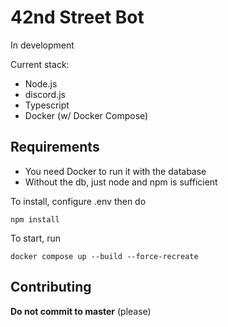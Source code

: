 # 42nd Street Bot

In development

Current stack:

- Node.js
- discord.js
- Typescript
- Docker (w/ Docker Compose)

## Requirements
- You need Docker to run it with the database
- Without the db, just node and npm is sufficient


To install, configure .env then do
```
npm install
```

To start, run
```
docker compose up --build --force-recreate
```

## Contributing

**Do not commit to master**
(please)

